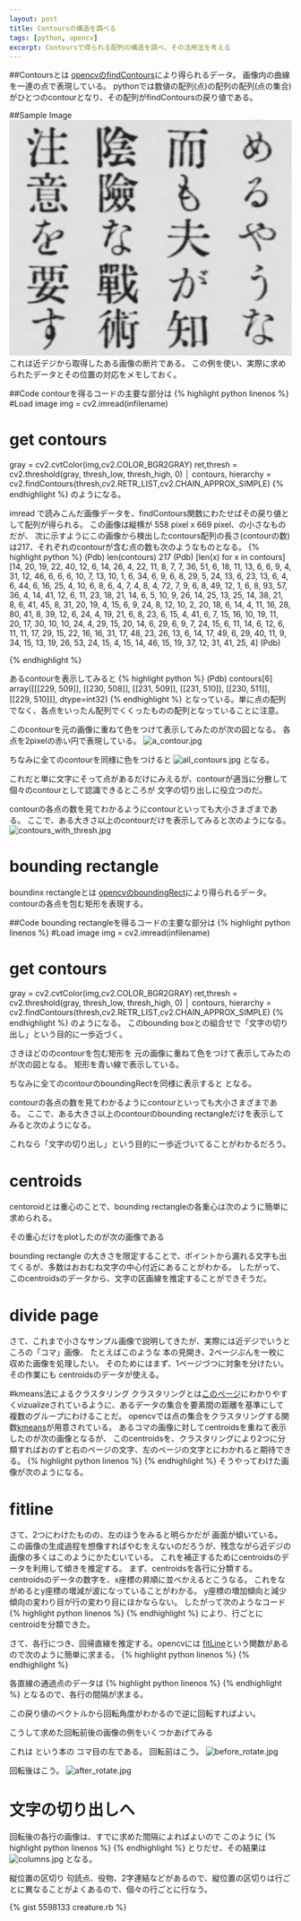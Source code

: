 ```yaml
---
layout: post
title: Contoursの構造を調べる
tags: [python, opencv]
excerpt: Contoursで得られる配列の構造を調べ、その活用法を考える
---
```

##Contoursとは
[opencvのfindContours](http://docs.opencv.org/trunk/modules/imgproc/doc/structural_analysis_and_shape_descriptors.html?highlight=contour#cv2.findContours)により得られるデータ。
画像内の曲線を一連の点で表現している。
pythonでは数値の配列(点)の配列の配列(点の集合)がひとつのcontourとなり、その配列がfindContoursの戻り値である。

##Sample Image
![twletters.jpg](/images/twletters.jpg)
これは近デジから取得したある画像の断片である。
この例を使い、実際に求められたデータとその位置の対応をメモしておく。

##Code
contourを得るコードの主要な部分は
{% highlight python linenos %}
 #Load image
 img = cv2.imread(infilename)
 # get contours
 gray = cv2.cvtColor(img,cv2.COLOR_BGR2GRAY)
 ret,thresh = cv2.threshold(gray, thresh_low, thresh_high, 0)                                                                          │
 contours, hierarchy = cv2.findContours(thresh,cv2.RETR_LIST,cv2.CHAIN_APPROX_SIMPLE)
{% endhighlight %}
のようになる。

imread で読みこんだ画像データを、findContours関数にわたせばその戻り値として配列が得られる。
この画像は縦横が 558 pixel x 669 pixel、の小さなものだが、 
次に示すようにこの画像から検出したcontours配列の長さ(contourの数)は217、それぞれのcontourが含む点の数も次のようなものとなる。
{% highlight python %}
(Pdb) len(contours)
217
(Pdb) [len(x) for x in contours]
[14, 20, 19, 22, 40, 12, 6, 14, 26, 4, 22, 11, 8, 7, 7, 36, 51, 6, 18,
 11, 13, 6, 6, 9, 4, 31, 12, 46, 6, 6, 6, 10, 7, 13, 10, 1, 6, 34, 6,
 9, 6, 8, 29, 5, 24, 13, 6, 23, 13, 6, 4, 6, 44, 6, 16, 25, 4, 10, 6,
 8, 6, 4, 7, 4, 8, 4, 72, 7, 9, 6, 8, 49, 12, 1, 6, 8, 93, 57, 36, 4,
 14, 41, 12, 6, 11, 23, 18, 21, 14, 6, 5, 10, 9, 26, 14, 25, 13, 25,
 14, 38, 21, 8, 6, 41, 45, 8, 31, 20, 19, 4, 15, 6, 9, 24, 8, 12, 10, 
 2, 20, 18, 6, 14, 4, 11, 16, 28, 80, 41, 8, 39, 12, 6, 24, 4, 19, 21,
 6, 8, 23, 6, 15, 4, 41, 6, 7, 15, 16, 10, 19, 11, 20, 17, 30, 10, 10,
 24, 4, 29, 15, 20, 14, 6, 29, 6, 9, 7, 24, 15, 6, 11, 14, 6, 12, 6, 11,
 11, 17, 29, 15, 22, 16, 16, 31, 17, 48, 23, 26, 13, 6, 14, 17, 49, 6,
 29, 40, 11, 9, 34, 15, 13, 19, 26, 53, 24, 15, 4, 15, 14, 46, 15, 19, 37, 12, 31, 41, 25, 4]
(Pdb)

{% endhighlight %}

あるcontourを表示してみると
{% highlight python %}
(Pdb) contours[6]
array([[[229, 509]],
       [[230, 508]],
       [[231, 509]],
       [[231, 510]],
       [[230, 511]],
       [[229, 510]]], dtype=int32)
{% endhighlight %}
となっている。単に点の配列でなく、各点をいったん配列でくくったものの配列となっていることに注意。

このcontourを元の画像に重ねて色をつけて表示してみたのが次の図となる。
各点を2pixelの赤い円で表現している。
![a_contour.jpg](/images/a_contour.jpg)

ちなみに全てのcontourを同様に色をつけると
![all_contours.jpg](/images/all_contours.jpg)
となる。

これだと単に文字にそって点があるだけにみえるが、contourが適当に分散して個々のcontourとして認識できるところが
文字の切り出しに役立つのだ。

contourの各点の数を見てわかるようにcontourといっても大小さまざまである。
ここで、ある大きさ以上のcontourだけを表示してみると次のようになる。
![contours_with_thresh.jpg](/images/contours_with_thresh.jpg)

# bounding rectangle
boundinx rectangleとは
[opencvのboundingRect](http://docs.opencv.org/trunk/modules/imgproc/doc/structural_analysis_and_shape_descriptors.html?highlight=bounding#cv2.boundingRect)により得られるデータ。
contourの各点を包む矩形を表現する。

##Code
bounding rectangleを得るコードの主要な部分は
{% highlight python linenos %}
 #Load image
 img = cv2.imread(infilename)
 # get contours
 gray = cv2.cvtColor(img,cv2.COLOR_BGR2GRAY)
 ret,thresh = cv2.threshold(gray, thresh_low, thresh_high, 0)                                                                          │
 contours, hierarchy = cv2.findContours(thresh,cv2.RETR_LIST,cv2.CHAIN_APPROX_SIMPLE)
{% endhighlight %}
のようになる。
このbounding boxとの組合せで「文字の切り出し」という目的に一歩近づく。

さきほどののcontourを包む矩形を 元の画像に重ねて色をつけて表示してみたのが次の図となる。
矩形を青い線で表示している。


ちなみに全てのcontourのboundingRectを同様に表示すると
となる。

contourの各点の数を見てわかるようにcontourといっても大小さまざまである。
ここで、ある大きさ以上のcontourのbounding rectangleだけを表示してみると次のようになる。


これなら「文字の切り出し」という目的に一歩近づいてることがわかるだろう。


# centroids
centoroidとは重心のことで、bounding rectangleの各重心は次のように簡単に求められる。

その重心だけをplotしたのが次の画像である

bounding rectangle の大きさを限定することで、ポイントから漏れる文字も出てくるが、多数はおおむね文字の中心付近にあることがわかる。
したがって、このcentroidsのデータから、文字の区画線を推定することができそうだ。

# divide page
さて、これまで小さなサンプル画像で説明してきたが、実際には近デジでいうところの「コマ」画像、
たとえばこのような
本の見開き、2ページぶんを一枚に収めた画像を処理したい。
そのためにはまず、1ページづつに対象を分けたい。
その作業にも centroidsのデータが使える。

#kmeans法によるクラスタリング
クラスタリングとは[このページ]()にわかりやすくvizualizeされているように、あるデータの集合を要素間の距離を基準にして複数のグループにわけることだ。
opencvでは点の集合をクラスタリングする関数[kmeans](http://docs.opencv.org/trunk/modules/core/doc/clustering.html?highlight=kmeans#cv2.kmeans)が用意されている。
あるコマの画像に対してcentroidsを重ねて表示したのが次の画像となるが、
このcentroidsを、クラスタリングにより2つに分類すればおのずと右のページの文字、左のページの文字とにわかれると期待できる。
{% highlight python linenos %}
{% endhighlight %}
そうやってわけた画像が次のようになる。

# fitline
さて、2つにわけたものの、左のほうをみると明らかだが
画面が傾いている。
この画像の生成過程を想像すればやむをえないのだろうが、残念ながら近デジの画像の多くはこのようにかたむいている。
これを補正するためにcentroidsのデータを利用して傾きを推定する。
まず、centroidsを各行に分類する。
centroidsのデータの数字を、x座標の昇順に並べかえるとこうなる。
これをながめるとy座標の増減が波になっていることがわかる。
y座標の増加傾向と減少傾向の変わり目が行の変わり目にほかならない。
したがって次のようなコード
{% highlight python linenos %}
{% endhighlight %}
により、行ごとにcentroidを分類できた。

さて、各行につき、回帰直線を推定する。opencvには
[fitLine](http://docs.opencv.org/trunk/modules/imgproc/doc/structural_analysis_and_shape_descriptors.html?highlight=fit%20line#cv2.fitLine)という関数があるので次のように簡単に求まる。
{% highlight python linenos %}
{% endhighlight %}

各直線の通過点のデータは
{% highlight python linenos %}
{% endhighlight %}
となるので、各行の間隔が求まる。

この戻り値のベクトルから回転角度がわかるので逆に回転すればよい。

こうして求めた回転前後の画像の例をいくつかあげてみる

これは という本の コマ目の左である。
回転前はこう。
![before_rotate.jpg](/images/before_rotate.jpg)

回転後はこう。
![after_rotate.jpg](/images/after_rotate.jpg)

# 文字の切り出しへ
回転後の各行の画像は、すでに求めた間隔によればよいので
このように
{% highlight python linenos %}
{% endhighlight %}
とりだせ、その結果は
![columns.jpg](/images/columns.jpg)
となる。

縦位置の区切り
句読点、役物、2字連結などがあるので、縦位置の区切りは行ごとに異なることがよくあるので、個々の行ごとに行なう。

{% gist 5598133 creature.rb %} 
